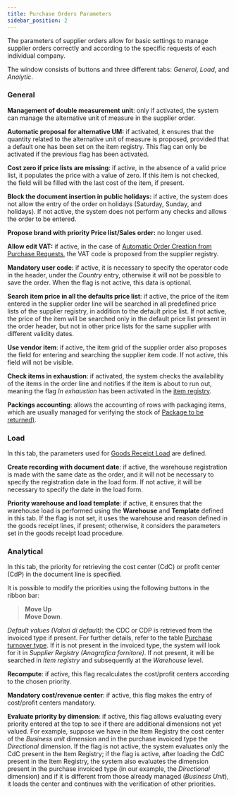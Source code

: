 ```yaml
---
title: Purchase Orders Parameters
sidebar_position: 2
---
```


The parameters of supplier orders allow for basic settings to manage supplier orders correctly and according to the specific requests of each individual company.    

The window consists of buttons and three different tabs: *General*, *Load*, and *Analytic*. 

### General

**Management of double measurement unit**: only if activated, the system can manage the alternative unit of measure in the supplier order.

**Automatic proposal for alternative UM:** if activated, it ensures that the quantity related to the alternative unit of measure is proposed, provided that a default one has been set on the item registry. This flag can only be activated if the previous flag has been activated.

**Cost zero if price lists are missing**: if active, in the absence of a valid price list, it populates the price with a value of zero. If this item is not checked, the field will be filled with the last cost of the item, if present.

**Block the document insertion in public holidays:** if active, the system does not allow the entry of the order on holidays (Saturday, Sunday, and holidays). If not active, the system does not perform any checks and allows the order to be entered.

**Propose brand with priority Price list/Sales order:** no longer used.

**Allow edit VAT:** if active, in the case of [Automatic Order Creation from Purchase Requests](/docs/purchase/purchase-orders/procedures/create-purchase-orders-from-purchase-requests), the VAT code is proposed from the supplier registry.

**Mandatory user code:** if active, it is necessary to specify the operator code in the header, under the *Country* entry, otherwise it will not be possible to save the order. When the flag is not active, this data is optional.

**Search item price in all the defaults price list**: if active, the price of the item entered in the supplier order line will be searched in all predefined price lists of the supplier registry, in addition to the default price list. If not active, the price of the item will be searched only in the default price list present in the order header, but not in other price lists for the same supplier with different validity dates.

**Use vendor item**: if active, the item grid of the supplier order also proposes the field for entering and searching the supplier item code. If not active, this field will not be visible.

**Check items in exhaustion**: if activated, the system checks the availability of the items in the order line and notifies if the item is about to run out, meaning the flag *In exhaustion* has been activated in the [item registry](/docs/erp-home/registers/items/create-new-items).

**Packings accounting**: allows the accounting of rows with packaging items, which are usually managed for verifying the stock of [Package to be returned)](/docs/configurations/tables/logistics/package-to-be-returned).

### Load

In this tab, the parameters used for [Goods Receipt Load](/docs/purchase/goods-reception/procedures/good-receipt-load) are defined.

**Create recording with document date**: if active, the warehouse registration is made with the same date as the order, and it will not be necessary to specify the registration date in the load form. If not active, it will be necessary to specify the date in the load form.

**Priority warehouse and load template**: if active, it ensures that the warehouse load is performed using the **Warehouse** and **Template** defined in this tab. If the flag is not set, it uses the warehouse and reason defined in the goods receipt lines, if present; otherwise, it considers the parameters set in the goods receipt load procedure.

### Analytical

In this tab, the priority for retrieving the cost center (CdC) or profit center (CdP) in the document line is specified.

It is possible to modify the priorities using the following buttons in the ribbon bar:

> **Move Up**       
> **Move Down**.

*Default values (Valori di default)*: the CDC or CDP is retrieved from the invoiced type if present. For further details, refer to the table [Purchase turnover type](/docs/configurations/tables/purchase/purchase-invoices-type). If it is not present in the invoiced type, the system will look for it in *Supplier Registry (Anagrafica fornitore)*. If not present, it will be searched in *Item registry* and subsequently at the *Warehouse* level.

**Recompute**: if active, this flag recalculates the cost/profit centers according to the chosen priority.

**Mandatory cost/revenue center**: if active, this flag makes the entry of cost/profit centers mandatory.

**Evaluate priority by dimension**: if active, this flag allows evaluating every priority entered at the top to see if there are additional dimensions not yet valued. For example, suppose we have in the Item Registry the cost center of the *Business unit* dimension and in the purchase invoiced type the *Directional* dimension. If the flag is not active, the system evaluates only the CdC present in the Item Registry; if the flag is active, after loading the CdC present in the Item Registry, the system also evaluates the dimension present in the purchase invoiced type (in our example, the *Directional* dimension) and if it is different from those already managed (*Business Unit*), it loads the center and continues with the verification of other priorities.